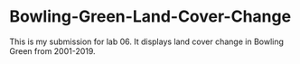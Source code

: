 # Bowling-Green-Land-Cover-Change
This is my submission for lab 06. It displays land cover change in Bowling Green from 2001-2019. 
